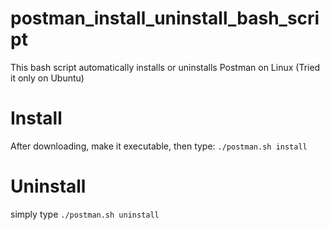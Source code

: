 # postman_install_uninstall_bash_script
This bash script automatically installs or uninstalls Postman on Linux (Tried it only on Ubuntu)

# Install
After downloading, make it executable, then
type: ```./postman.sh install```

# Uninstall
simply type ```./postman.sh uninstall```
